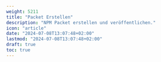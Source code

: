 ```yaml
---
weight: 5211
title: "Packet Erstellen"
description: "NPM Packet erstellen und veröffentlichen."
icon: "article"
date: "2024-07-08T13:07:48+02:00"
lastmod: "2024-07-08T13:07:48+02:00"
draft: true
toc: true
---
```

